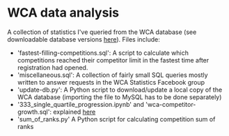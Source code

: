 # WCA data analysis
A collection of statistics I've queried from the WCA database (see downloadable database versions [here](https://github.com/thewca/worldcubeassociation.org/wiki/Developer-database-export)). Files include:

- 'fastest-filling-competitions.sql': A script to calculate which competitions reached their competitor limit in the fastest time after registration had opened.
- 'miscellaneous.sql': A collection of fairly small SQL queries mostly written to answer requests in the WCA Statistics Facebook group
- 'update-db.py': A Python script to download/update a local copy of the WCA database (importing the file to MySQL has to be done separately)
- '333_single_quartile_progression.ipynb' and 'wca-competitor-growth.sql': explained [here](https://tnorr.github.io/portfolio/projects/wca-growth.html)
- 'sum_of_ranks.py' A Python script for calculating competition sum of ranks


